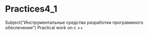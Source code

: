 # Practices4_1
Subject("Инструментальные средства
разработки программного
обеспечения")
Practical work on c ++
